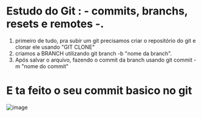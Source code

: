 # Estudo do Git : - commits, branchs, resets e remotes -.

1. primeiro de tudo, pra subir um git precisamos criar o repositório do git e clonar ele usando "GIT CLONE" 
2. criamos a BRANCH utilizando git branch -b "nome da branch".
3.  Após salvar o arquivo, fazendo o commit da branch usando git commit -m "nome do commit"



   # E ta feito o seu commit basico no git
   ![image](https://github.com/user-attachments/assets/94a2c2b8-bac6-4c03-86a2-c269b3a96443)
